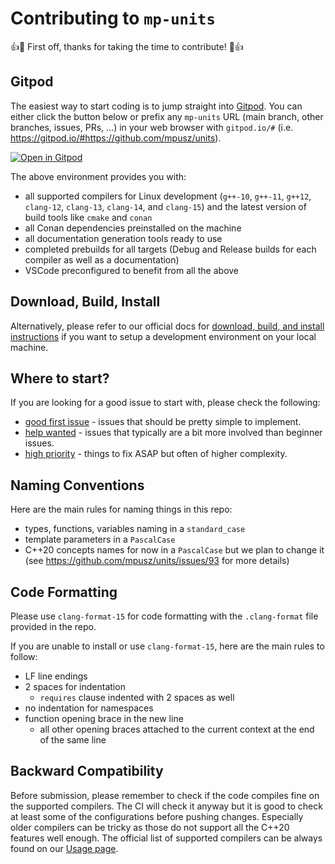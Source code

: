 # Contributing to `mp-units`

👍🎉 First off, thanks for taking the time to contribute! 🎉👍

## Gitpod

The easiest way to start coding is to jump straight into [Gitpod](https://www.gitpod.io). You can either click the button
below or prefix any `mp-units` URL (main branch, other branches, issues, PRs, ...) in your web browser with `gitpod.io/#`
(i.e. <https://gitpod.io/#https://github.com/mpusz/units>).

[![Open in Gitpod](https://gitpod.io/button/open-in-gitpod.svg)](https://gitpod.io/#https://github.com/mpusz/units)

The above environment provides you with:

- all supported compilers for Linux development (`g++-10`, `g++-11`, `g++12`, `clang-12`, `clang-13`, `clang-14`, and `clang-15`)
  and the latest version of build tools like `cmake` and `conan`
- all Conan dependencies preinstalled on the machine
- all documentation generation tools ready to use
- completed prebuilds for all targets (Debug and Release builds for each compiler as well as a documentation)
- VSCode preconfigured to benefit from all the above

## Download, Build, Install

Alternatively, please refer to our official docs for [download, build, and install instructions](https://mpusz.github.io/units/usage.html)
if you want to setup a development environment on your local machine.

## Where to start?

If you are looking for a good issue to start with, please check the following:

- [good first issue](https://github.com/mpusz/units/labels/good%20first%20issue) - issues that should be pretty simple to implement.
- [help wanted](https://github.com/mpusz/units/labels/help%20wanted) - issues that typically are a bit more involved than beginner issues.
- [high priority](https://github.com/mpusz/units/labels/high%20priority) - things to fix ASAP but often of higher complexity.

## Naming Conventions

Here are the main rules for naming things in this repo:

- types, functions, variables naming in a `standard_case`
- template parameters in a `PascalCase`
- C++20 concepts names for now in a `PascalCase` but we plan to change it (see <https://github.com/mpusz/units/issues/93> for more details)

## Code Formatting

Please use `clang-format-15` for code formatting with the `.clang-format` file provided in the repo.

If you are unable to install or use `clang-format-15`, here are the main rules to follow:

- LF line endings
- 2 spaces for indentation
  - `requires` clause indented with 2 spaces as well
- no indentation for namespaces
- function opening brace in the new line
  - all other opening braces attached to the current context at the end of the same line

## Backward Compatibility

Before submission, please remember to check if the code compiles fine on the supported compilers.
The CI will check it anyway but it is good to check at least some of the configurations before pushing changes.
Especially older compilers can be tricky as those do not support all the C++20 features well enough. The official
list of supported compilers can be always found on our [Usage page](https://mpusz.github.io/units/usage.html).
